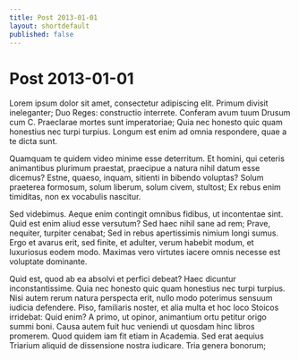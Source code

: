 ```yaml
---
title: Post 2013-01-01
layout: shortdefault
published: false
---
```


# Post 2013-01-01

Lorem ipsum dolor sit amet, consectetur adipiscing elit. Primum divisit ineleganter; Duo Reges: constructio interrete. Conferam avum tuum Drusum cum C. Praeclarae mortes sunt imperatoriae; Quia nec honesto quic quam honestius nec turpi turpius. Longum est enim ad omnia respondere, quae a te dicta sunt. 

Quamquam te quidem video minime esse deterritum. Et homini, qui ceteris animantibus plurimum praestat, praecipue a natura nihil datum esse dicemus? Estne, quaeso, inquam, sitienti in bibendo voluptas? Solum praeterea formosum, solum liberum, solum civem, stultost; Ex rebus enim timiditas, non ex vocabulis nascitur. 

Sed videbimus. Aeque enim contingit omnibus fidibus, ut incontentae sint. Quid est enim aliud esse versutum? Sed haec nihil sane ad rem; Prave, nequiter, turpiter cenabat; Sed in rebus apertissimis nimium longi sumus. Ergo et avarus erit, sed finite, et adulter, verum habebit modum, et luxuriosus eodem modo. Maximas vero virtutes iacere omnis necesse est voluptate dominante. 

Quid est, quod ab ea absolvi et perfici debeat? Haec dicuntur inconstantissime. Quia nec honesto quic quam honestius nec turpi turpius. Nisi autem rerum natura perspecta erit, nullo modo poterimus sensuum iudicia defendere. Piso, familiaris noster, et alia multa et hoc loco Stoicos irridebat: Quid enim? A primo, ut opinor, animantium ortu petitur origo summi boni. Causa autem fuit huc veniendi ut quosdam hinc libros promerem. Quod quidem iam fit etiam in Academia. Sed erat aequius Triarium aliquid de dissensione nostra iudicare. Tria genera bonorum; 

